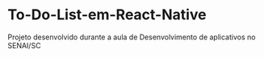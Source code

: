 # To-Do-List-em-React-Native

Projeto desenvolvido durante a aula de Desenvolvimento de aplicativos no SENAI/SC
